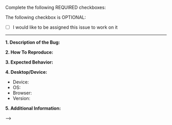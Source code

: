 <!-- ---
name: Bug Report
about: Create a report to help us improve something that is not working correctly
title: "Bug - :"
labels: "Status: Needs Review, Type: Bug"
assignees: ""
---

<!-- Thank you for taking the time to submit a bug report to The Odin Project. In order to get issues closed in a reasonable amount of time, you must include a baseline of information about the bug in question. Please read this template in its entirety before filling it out to ensure that it is filled out correctly. -->

Complete the following REQUIRED checkboxes:

<!-- -   [ ] I have thoroughly read and understand [The Lilypad Contributing Guide](https://github.com/) -->

<!-- -   [ ] The title of this issue follows the `Bug - location of bug: brief description of bug` format, e.g. `Bug - points command: Extra whitespace causes command to not be called` -->

The following checkbox is OPTIONAL:

<!-- Completing this checkbox does not guarantee you will be assigned this issue, but rather lets us know you are interested in working on it. -->

- [ ] I would like to be assigned this issue to work on it

<hr>

**1. Description of the Bug:**

<!-- A clear and concise description of what the bug is. Include any screenshots that may help show the bug in action. -->

**2. How To Reproduce:**

<!--
What steps one might need to take in order to reproduce this bug, e.g.:
1. Log in
2. Visit a lesson page
3. Click the complete button
4. The complete button does not update
-->

**3. Expected Behavior:**

<!--
A brief description of what you expected to happen, e.g.:
1. Log in
2. Visit a lesson page
3. Click the complete button
4. The complete button updates correctly
 -->

**4. Desktop/Device:**

<!-- The more information you are able to provide, the better. -->

- Device: <!-- [e.g. iPhone6] -->
- OS: <!-- [e.g. iOS] -->
- Browser: <!-- [e.g. chrome, safari] -->
- Version: <!-- [e.g. 22] -->

**5. Additional Information:**

<!-- Any additional information about the bug. -->

-->
